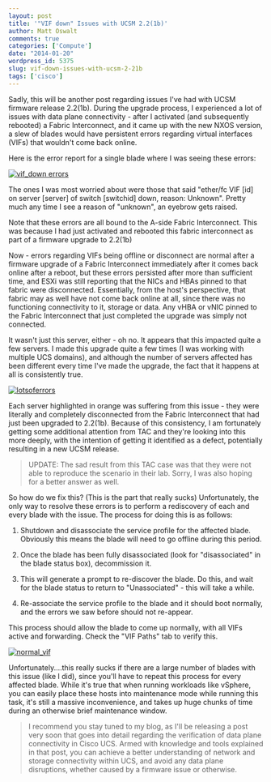 ```yaml
---
layout: post
title: '"VIF down" Issues with UCSM 2.2(1b)'
author: Matt Oswalt
comments: true
categories: ['Compute']
date: "2014-01-20"
wordpress_id: 5375
slug: vif-down-issues-with-ucsm-2-21b
tags: ['cisco']
---
```



Sadly, this will be another post regarding issues I've had with UCSM firmware release 2.2(1b). During the upgrade process, I experienced a lot of issues with data plane connectivity - after I activated (and subsequently rebooted) a Fabric Interconnect, and it came up with the new NXOS version, a slew of blades would have persistent errors regarding virtual interfaces (VIFs) that wouldn't come back online.

Here is the error report for a single blade where I was seeing these errors:

[![vif_down errors](/assets/2014/01/vif_down-errors-1024x236.png)](/assets/2014/01/vif_down-errors.png)

The ones I was most worried about were those that said "ether/fc VIF [id] on server [server] of switch [switchid] down, reason: Unknown". Pretty much any time I see a reason of "unknown", an eyebrow gets raised.

Note that these errors are all bound to the A-side Fabric Interconnect. This was because I had just activated and rebooted this fabric interconnect as part of a firmware upgrade to 2.2(1b)

Now - errors regarding VIFs being offline or disconnect are normal after a firmware upgrade of a Fabric Interconnect immediately after it comes back online after a reboot, but these errors persisted after more than sufficient time, and ESXi was still reporting that the NICs and HBAs pinned to that fabric were disconnected. Essentially, from the host's perspective, that fabric may as well have not come back online at all, since there was no functioning connectivity to it, storage or data. Any vHBA or vNIC pinned to the Fabric Interconnect that just completed the upgrade was simply not connected.

It wasn't just this server, either - oh no. It appears that this impacted quite a few servers. I made this upgrade quite a few times (I was working with multiple UCS domains), and although the number of servers affected has been different every time I've made the upgrade, the fact that it happens at all is consistently true.

[![lotsoferrors](/assets/2014/01/lotsoferrors.png)](/assets/2014/01/lotsoferrors.png)

Each server highlighted in orange was suffering from this issue - they were literally and completely disconnected from the Fabric Interconnect that had just been upgraded to 2.2(1b). Because of this consistency, I am fortunately getting some additional attention from TAC and they're looking into this more deeply, with the intention of getting it identified as a defect, potentially resulting in a new UCSM release.

> UPDATE: The sad result from this TAC case was that they were not able to reproduce the scenario in their lab. Sorry, I was also hoping for a better answer as well.

So how do we fix this? (This is the part that really sucks) Unfortunately, the only way to resolve these errors is to perform a rediscovery of each and every blade with the issue. The process for doing this is as follows:
    
  1. Shutdown and disassociate the service profile for the affected blade. Obviously this means the blade will need to go offline during this period.
    
  2. Once the blade has been fully disassociated (look for "disassociated" in the blade status box), decommission it.
    
  3. This will generate a prompt to re-discover the blade. Do this, and wait for the blade status to return to "Unassociated" - this will take a while.
    
  4. Re-associate the service profile to the blade and it should boot normally, and the errors we saw before should not re-appear.

This process should allow the blade to come up normally, with all VIFs active and forwarding. Check the "VIF Paths" tab to verify this.

[![normal_vif](/assets/2014/01/normal_vif.png)](/assets/2014/01/normal_vif.png)

Unfortunately....this really sucks if there are a large number of blades with this issue (like I did), since you'll have to repeat this process for every affected blade. While it's true that when running workloads like vSphere, you can easily place these hosts into maintenance mode while running this task, it's still a massive inconvenience, and takes up huge chunks of time during an otherwise brief maintenance window.

> I recommend you stay tuned to my blog, as I'll be releasing a post very soon that goes into detail regarding the verification of data plane connectivity in Cisco UCS. Armed with knowledge and tools explained in that post, you can achieve a better understanding of network and storage connectivity within UCS, and avoid any data plane disruptions, whether caused by a firmware issue or otherwise.
